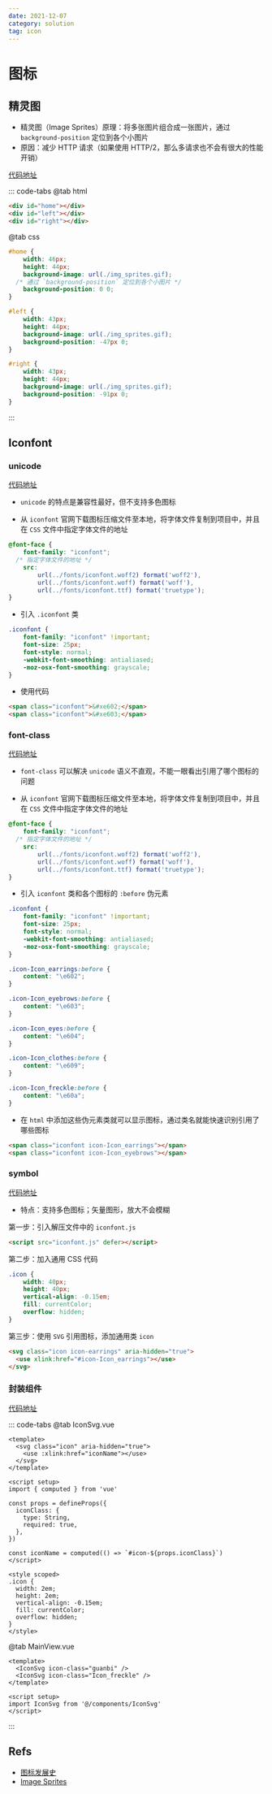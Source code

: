 ```yaml
---
date: 2021-12-07
category: solution
tag: icon
---
```


# 图标

## 精灵图

- 精灵图（Image Sprites）原理：将多张图片组合成一张图片，通过 `background-position` 定位到各个小图片
- 原因：减少 HTTP 请求（如果使用 HTTP/2，那么多请求也不会有很大的性能开销）

[代码地址](https://github.com/Eathyn/icon-solutions/tree/main/image-sprites)

::: code-tabs
@tab html
```html
<div id="home"></div>
<div id="left"></div>
<div id="right"></div>
```

@tab css
```css
#home {
	width: 46px;
	height: 44px;
	background-image: url(./img_sprites.gif);
  /* 通过 `background-position` 定位到各个小图片 */
	background-position: 0 0;
}

#left {
	width: 43px;
	height: 44px;
	background-image: url(./img_sprites.gif);
	background-position: -47px 0;
}

#right {
	width: 43px;
	height: 44px;
	background-image: url(./img_sprites.gif);
	background-position: -91px 0;
}
```
:::

## Iconfont

### unicode

[代码地址](https://github.com/Eathyn/icon-solutions/tree/main/iconfont/unicode)

- `unicode` 的特点是兼容性最好，但不支持多色图标

- 从 `iconfont` 官网下载图标压缩文件至本地，将字体文件复制到项目中，并且在 `CSS` 文件中指定字体文件的地址

```css
@font-face {
	font-family: "iconfont";
  /* 指定字体文件的地址 */
	src:
		url(../fonts/iconfont.woff2) format('woff2'),
		url(../fonts/iconfont.woff) format('woff'),
		url(../fonts/iconfont.ttf) format('truetype');
}
```

- 引入 `.iconfont` 类

```css
.iconfont {
	font-family: "iconfont" !important;
	font-size: 25px;
	font-style: normal;
	-webkit-font-smoothing: antialiased;
	-moz-osx-font-smoothing: grayscale;
}
```

- 使用代码

```html
<span class="iconfont">&#xe602;</span>
<span class="iconfont">&#xe603;</span>
```

### font-class

[代码地址](https://github.com/Eathyn/icon-solutions/tree/main/iconfont/font-class)

- `font-class` 可以解决 `unicode` 语义不直观，不能一眼看出引用了哪个图标的问题

- 从 `iconfont` 官网下载图标压缩文件至本地，将字体文件复制到项目中，并且在 `CSS` 文件中指定字体文件的地址

```css
@font-face {
	font-family: "iconfont";
  /* 指定字体文件的地址 */
	src:
		url(../fonts/iconfont.woff2) format('woff2'),
		url(../fonts/iconfont.woff) format('woff'),
		url(../fonts/iconfont.ttf) format('truetype');
}
```

- 引入 `iconfont` 类和各个图标的 `:before` 伪元素

```css
.iconfont {
	font-family: "iconfont" !important;
	font-size: 25px;
	font-style: normal;
	-webkit-font-smoothing: antialiased;
	-moz-osx-font-smoothing: grayscale;
}

.icon-Icon_earrings:before {
	content: "\e602";
}

.icon-Icon_eyebrows:before {
	content: "\e603";
}

.icon-Icon_eyes:before {
	content: "\e604";
}

.icon-Icon_clothes:before {
	content: "\e609";
}

.icon-Icon_freckle:before {
	content: "\e60a";
}
```

- 在 `html` 中添加这些伪元素类就可以显示图标，通过类名就能快速识别引用了哪些图标

```html
<span class="iconfont icon-Icon_earrings"></span>
<span class="iconfont icon-Icon_eyebrows"></span>
```

### symbol

[代码地址](https://github.com/Eathyn/icon-solutions/tree/main/iconfont/symbol)

- 特点：支持多色图标；矢量图形，放大不会模糊

第一步：引入解压文件中的 `iconfont.js`

```html
<script src="iconfont.js" defer></script>
```

第二步：加入通用 CSS 代码

```css
.icon {
	width: 40px;
	height: 40px;
	vertical-align: -0.15em;
	fill: currentColor;
	overflow: hidden;
}
```

第三步：使用 `SVG` 引用图标，添加通用类 `icon`

```html
<svg class="icon icon-earrings" aria-hidden="true">
  <use xlink:href="#icon-Icon_earrings"></use>
</svg>
```

### 封装组件

[代码地址](https://github.com/Eathyn/icon-solutions/tree/main/encapsulate-icon)

::: code-tabs
@tab IconSvg.vue
```vue
<template>
  <svg class="icon" aria-hidden="true">
    <use :xlink:href="iconName"></use>
  </svg>
</template>

<script setup>
import { computed } from 'vue'

const props = defineProps({
  iconClass: {
    type: String,
    required: true,
  },
})

const iconName = computed(() => `#icon-${props.iconClass}`)
</script>

<style scoped>
.icon {
  width: 2em;
  height: 2em;
  vertical-align: -0.15em;
  fill: currentColor;
  overflow: hidden;
}
</style>
```

@tab MainView.vue
```vue
<template>
  <IconSvg icon-class="guanbi" />
  <IconSvg icon-class="Icon_freckle" />
</template>

<script setup>
import IconSvg from '@/components/IconSvg'
</script>
```
:::

## Refs

- [图标发展史](https://juejin.cn/post/6844903517564436493)
- [Image Sprites](https://www.tutorialrepublic.com/css-tutorial/css-sprites.php)
